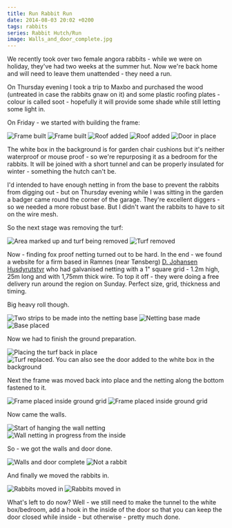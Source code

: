 ```yaml
---
title: Run Rabbit Run
date: 2014-08-03 20:02 +0200
tags: rabbits
series: Rabbit Hutch/Run
image: Walls_and_door_complete.jpg
---
```


We recently took over two female angora rabbits - while we were on holiday, they've had two weeks at the summer hut. Now we're back home and will need to leave them unattended - they need a run.

On Thursday evening I took a trip to Maxbo and purchased the wood (untreated in case the rabbits gnaw on it) and some plastic roofing plates - colour is called soot - hopefully it will provide some shade while still letting some light in.

On Friday - we started with building the frame:

![Frame built](Frame_1.jpg 'Frame built')
![Frame built](Frame_2.jpg 'Frame built')
![Roof added](Roof_1.jpg 'Roof added')
![Roof added](Roof_2.jpg 'Roof added')
![Door in place](Door.jpg 'Door in place')

The white box in the background is for garden chair cushions but it's neither waterproof or mouse proof - so we're repurposing it as a bedroom for the rabbits. It will be joined with a short tunnel and can be properly insulated for winter - something the hutch can't be.

I'd intended to have enough netting in from the base to prevent the rabbits from digging out - but on Thursday evening while I was sitting in the garden a badger came round the corner of the garage. They're excellent diggers - so we needed a more robust base. But I didn't want the rabbits to have to sit on the wire mesh.

So the next stage was removing the turf:

![Area marked up and turf being removed](Removing_turf.jpg 'Area marked up and turf being removed')
![Turf removed](Turf_removed.jpg 'Turf removed')

Now - finding fox proof netting turned out to be hard. In the end - we found a website for a firm based in Ramnes (near Tønsberg) [D. Johansen Husdyrutstyr](http://www.djohansenhusdyrutstyr.no/) who had galvanised netting with a 1" square grid - 1.2m high, 25m long and with 1,75mm thick wire. To top it off - they were doing a free delivery run around the region on Sunday. Perfect size, grid, thickness and timing.

Big heavy roll though.

![Two strips to be made into the netting base](Netting_arrived-layout_of_base.jpg 'Two strips to be made into the netting base')
![Netting base made](Base_made.jpg 'Netting base made')
![Base placed](Base_placed.jpg 'Base placed')

Now we had to finish the ground preparation.

![Placing the turf back in place](Replacing_turf.jpg 'Placing the turf back in place')
![Turf replaced. You can also see the door added to the white box in the background](Turf_replaced.jpg 'Turf replaced. You can also see the door added to the white box in the background')

Next the frame was moved back into place and the netting along the bottom fastened to it.

![Frame placed inside ground grid](Run_placed_on_base_1.jpg 'Frame placed inside ground grid')
![Frame placed inside ground grid](Run_placed_on_base_2.jpg 'Frame placed inside ground grid')

Now came the walls.

![Start of hanging the wall netting](Start_of_wall_netting.jpg 'Start of hanging the wall netting')
![Wall netting in progress from the inside](Walls_in_progress.jpg 'Wall netting in progress from the inside')

So - we got the walls and door done.

![Walls and door complete](Walls_and_door_complete.jpg 'Walls and door complete')
![Not a rabbit](Not_a_rabbit.jpg 'Not a rabbit')

And finally we moved the rabbits in.

![Rabbits moved in](Moved_in_1.jpg 'Rabbits moved in')
![Rabbits moved in](Moved_in_2.jpg 'Rabbits moved in')

<embed-youtube id="YEYfDzuRNfg"></embed-youtube>

What's left to do now? Well - we still need to make the tunnel to the white box/bedroom, add a hook in the inside of the door so that you can keep the door closed while inside - but otherwise - pretty much done.
